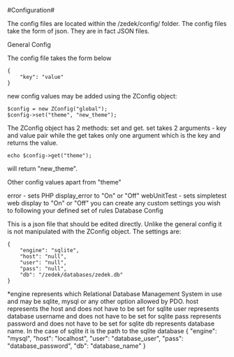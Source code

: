 #Configuration#

The config files are located within the /zedek/config/ folder. The config files take the form of json. They are in fact JSON files.

General Config

The config file takes the form below

    {
        "key": "value"
    }
new config values may be added using the ZConfig object:

    $config = new ZConfig("global");
    $config->set("theme", "new_theme");
The ZConfig object has 2 methods: set and get. set takes 2 arguments - key and value pair while the get takes only one argument which is the key and returns the value.

    echo $config->get("theme");
will return "new_theme".

Other config values apart from "theme"

error - sets PHP display_error to "On" or "Off"
webUnitTest - sets simpletest web display to "On" or "Off"
you can create any custom settings you wish to following your defined set of rules
Database Config

This is a json file that should be edited directly. Unlike the general config it is not manipulated with the ZConfig object. The settings are:

    {
        "engine": "sqlite",
        "host": "null",
        "user": "null",
        "pass": "null",
        "db": "/zedek/databases/zedek.db"
    }

*engine represents which Relational Database Management System in use and may be sqlite, mysql or any other option allowed by PDO.
host represents the host and does not have to be set for sqlite
user represents database username and does not have to be set for sqlite
pass represents password and does not have to be set for sqlite
db represents database name. In the case of sqlite it is the path to the sqlite database
    {
        "engine": "mysql",
        "host": "localhost",
        "user": "database_user",
        "pass": "database_password",
        "db": "database_name"
    }